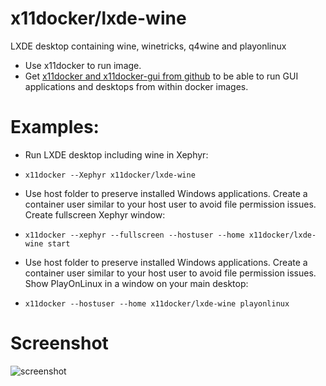 # x11docker/lxde-wine

LXDE desktop containing wine, winetricks, q4wine and playonlinux

 - Use x11docker to run image. 
 - Get [x11docker and x11docker-gui from github](https://github.com/mviereck/x11docker) to be able to run GUI applications and desktops from within docker images.

# Examples:
 - Run LXDE desktop including wine in Xephyr:
  - `x11docker --Xephyr x11docker/lxde-wine`

 - Use host folder to preserve installed Windows applications. Create a container user similar to your host user to avoid file permission issues. Create fullscreen Xephyr window:
  - `x11docker --xephyr --fullscreen --hostuser --home x11docker/lxde-wine start`

- Use host folder to preserve installed Windows applications. Create a container user similar to your host user to avoid file permission issues. Show PlayOnLinux in a window on your main desktop:
 - `x11docker --hostuser --home x11docker/lxde-wine playonlinux`


# Screenshot

![screenshot](https://raw.githubusercontent.com/mviereck/x11docker/screenshots/screenshot-lxde-wine.png "lxde-wine desktop running in Xephyr window using x11docker")
